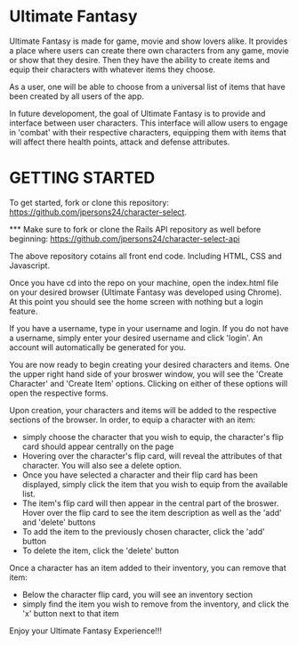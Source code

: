 # Ultimate Fantasy

Ultimate Fantasy is made for game, movie and show lovers alike. It provides a place where users can create there own characters from any game, movie or show that they desire. Then they have the ability to create items and equip their characters with whatever items they choose.

As a user, one will be able to choose from a universal list of items that have been created by all users of the app.

In future developoment, the goal of Ultimate Fantasy is to provide and interface between user characters. This interface will allow users to engage in 'combat' with their respective characters, equipping them with items that will affect there health points, attack and defense attributes.


# GETTING STARTED

To get started, fork or clone this repository: https://github.com/jpersons24/character-select.

*** Make sure to fork or clone the Rails API repository as well before beginning:
https://github.com/jpersons24/character-select-api


The above repository cotains all front end code. Including HTML, CSS and Javascript.

Once you have cd into the repo on your machine, open the index.html file on your desired browser (Ultimate Fantasy was developed using Chrome). At this point you should see the home screen with nothing but a login feature.

If you have a username, type in your username and login. If you do not have a username, simply enter your desired username and click 'login'. An account will automatically be generated for you.

You are now ready to begin creating your desired characters and items. One the upper right hand side of your broswer window, you will see the 'Create Character' and 'Create Item' options. Clicking on either of these options will open the respective forms.

Upon creation, your characters and items will be added to the respective sections of the browser. In order, to equip a character with an item:

- simply choose the character that you wish to equip, the character's flip card should appear centrally on the page
- Hovering over the character's flip card, will reveal the attributes of that character. You will also see a delete option.
- Once you have selected a character and their flip card has been displayed, simply click the item that you wish to equip from the available list.
- The item's flip card will then appear in the central part of the broswer. Hover over the flip card to see the item description as well as the 'add' and 'delete' buttons
- To add the item to the previously chosen character, click the 'add' button
- To delete the item, click the 'delete' button

Once a character has an item added to their inventory, you can remove that item:
- Below the character flip card, you will see an inventory section
- simply find the item you wish to remove from the inventory, and click the 'x' button next to that item



Enjoy your Ultimate Fantasy Experience!!!